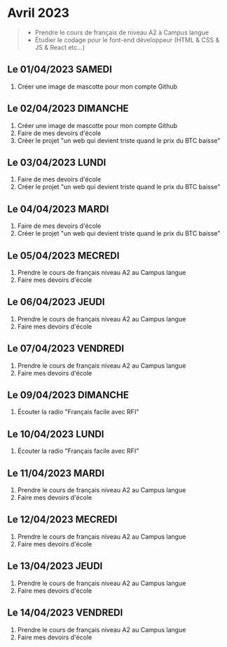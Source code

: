 # Avril 2023
> - Prendre le cours de français de niveau A2 à Campus langue 
> - Étudier le codage pour le font-end développeur (HTML & CSS & JS & React etc...)

## Le 01/04/2023 SAMEDI
1. Créer une image de mascotte pour mon compte Github

## Le 02/04/2023 DIMANCHE
1. Créer une image de mascotte pour mon compte Github
1. Faire de mes devoirs d'école
1. Créer le projet "un web qui devient triste quand le prix du BTC baisse"

## Le 03/04/2023 LUNDI
1. Faire de mes devoirs d'école
1. Créer le projet "un web qui devient triste quand le prix du BTC baisse"

## Le 04/04/2023 MARDI
1. Faire de mes devoirs d'école
1. Créer le projet "un web qui devient triste quand le prix du BTC baisse"

## Le 05/04/2023 MECREDI
1. Prendre le cours de français niveau A2 au Campus langue
2. Faire mes devoirs d'école

## Le 06/04/2023 JEUDI
1. Prendre le cours de français niveau A2 au Campus langue
2. Faire mes devoirs d'école

## Le 07/04/2023 VENDREDI
1. Prendre le cours de français niveau A2 au Campus langue
2. Faire mes devoirs d'école

## Le 09/04/2023 DIMANCHE
1. Écouter la radio "Français facile avec RFI"

## Le 10/04/2023 LUNDI
1. Écouter la radio "Français facile avec RFI"

## Le 11/04/2023 MARDI
1. Prendre le cours de français niveau A2 au Campus langue
2. Faire mes devoirs d'école

## Le 12/04/2023 MECREDI
1. Prendre le cours de français niveau A2 au Campus langue
2. Faire mes devoirs d'école

## Le 13/04/2023 JEUDI
1. Prendre le cours de français niveau A2 au Campus langue
2. Faire mes devoirs d'école

## Le 14/04/2023 VENDREDI
1. Prendre le cours de français niveau A2 au Campus langue
2. Faire mes devoirs d'école
